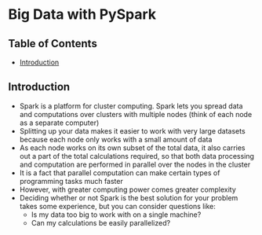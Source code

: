# Big Data with PySpark

## Table of Contents
* [Introduction](#Introduction)

## Introduction
* Spark is a platform for cluster computing. Spark lets you spread data and computations over clusters with multiple nodes (think of each node as a separate computer)
* Splitting up your data makes it easier to work with very large datasets because each node only works with a small amount of data
* As each node works on its own subset of the total data, it also carries out a part of the total calculations required, so that both data processing and computation are performed in parallel over the nodes in the cluster
* It is a fact that parallel computation can make certain types of programming tasks much faster
* However, with greater computing power comes greater complexity
* Deciding whether or not Spark is the best solution for your problem takes some experience, but you can consider questions like:
  * Is my data too big to work with on a single machine?
  * Can my calculations be easily parallelized?
